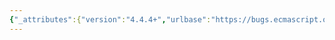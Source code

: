 ```yaml
---
{"_attributes":{"version":"4.4.4+","urlbase":"https://bugs.ecmascript.org/","maintainer":"dherman@mozilla.com"},"bug":{"bug_id":3012,"creation_ts":"2014-07-20 05:36:00 -0700","short_desc":"21.2.5.8 RegExp.prototype.search variable names","delta_ts":"2014-08-25 08:29:22 -0700","product":"Draft for 6th Edition","component":"editorial issue","version":"Rev 26: July 18, 2014 Draft","rep_platform":"All","op_sys":"All","bug_status":"RESOLVED","resolution":"FIXED","priority":"Normal","bug_severity":"enhancement","everconfirmed":true,"reporter":{"uid":"mathias","name":"Mathias Bynens"},"assigned_to":{"uid":"allen","name":"Allen Wirfs-Brock"},"cc":"mathias","long_desc":[{"commentid":9407,"comment_count":0,"who":{"uid":"mathias","name":"Mathias Bynens"},"bug_when":"2014-07-20 05:36:58 -0700","thetext":"In section 21.2.5.8, in the algorithm for `RegExp.prototype.search(string)`, the variable name `s` (created in step 3) should instead be a capital letter `S`, for consistency with other similar algorithms in the spec."},{"commentid":9471,"comment_count":1,"who":{"uid":"allen","name":"Allen Wirfs-Brock"},"bug_when":"2014-07-22 09:07:05 -0700","thetext":"fixed in rev27 editor's draft"},{"commentid":9887,"comment_count":2,"who":{"uid":"allen","name":"Allen Wirfs-Brock"},"bug_when":"2014-08-25 08:29:22 -0700","thetext":"fixed in rev27 draft"}]}}
---
```

